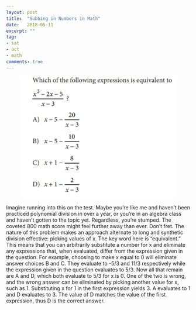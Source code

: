 ```yaml
---
layout: post
title:  "Subbing in Numbers in Math"
date:   2018-05-11
excerpt: ""
tag:
- sat
- act
- math
comments: true
---
```


<figure>
<a href="https://github.com/36ACT/MyPicture/blob/master/sub.jpg?raw=true"><img src="https://github.com/36ACT/MyPicture/blob/master/sub.jpg?raw=true"></a>
</figure>

Imagine running into this on the test. Maybe you’re like me and haven’t been practiced polynomial division in over a year, or you’re in an algebra class and haven’t gotten to the topic yet. Regardless, you’re stumped. The coveted 800 math score might feel further away than ever. Don’t fret. The nature of this problem makes an approach alternate to long and synthetic division effective: picking values of x. The key word here is “equivalent.” This means that you can arbitrarily substitute a number for x and eliminate any expressions that, when evaluated, differ from the expression given in the question. For example, choosing to make x equal to 0 will eliminate answer choices B and C. They evaluate to -5/3 and 11/3 respectively while the expression given in the question evaluates to 5/3. Now all that remain are A and D, which both evaluate to 5/3 for x is 0. One of the two is wrong, and the wrong answer can be eliminated by picking another value for x, such as 1. Substituting x for 1 in the first expression yields 3. A evaluates to 1 and D evaluates to 3. The value of D matches the value of the first expression, thus D is the correct answer. 
